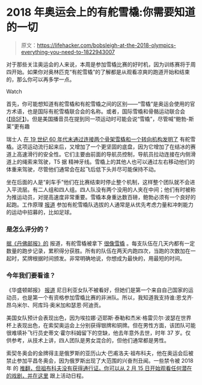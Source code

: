 # 2018 年奥运会上的有舵雪橇:你需要知道的一切

> 原文：<https://lifehacker.com/bobsleigh-at-the-2018-olympics-everything-you-need-to-1822943007>

对于那些关注奥运会的人来说，本周是参加雪橇比赛的好时机，因为训练赛将于周四开始。如果你对奥林匹克“有舵雪橇”的了解都是从观看凉爽的跑道开始和结束的，那么你可以再多学一点。

Watch

首先，你可能想知道有舵雪橇和有舵雪橇之间的区别——“雪橇”是奥运会使用的官方术语，也是国际有舵雪橇联合会的名称。或者，国际雪橇和骨骼运动联合会([【IBSF】](http://www.ibsf.org/en/))。但是美国播音员在提到同一项运动时可能会说“雪橇”，尽管喊“鲍勃-斯莱”更有趣

瑞士人 [在 19 世纪 60 年代末通过连接两个骨架雪橇和一个转向机构发明了](https://www.olympic.org/bobsleigh) 有舵雪橇。这项运动流行起来后，又增加了一个更坚固的底盘，因为它增加了在结冰的赛道上高速滑行的安全性。它们主要由前面的导航员控制，导航员拉动连接在内侧滑道上的绳索来驾驶，T5 据 精神牙线。雪橇上的其他人也可以通过左右移动他们的体重来驾驶，尽管他们通常会在起飞后低下头并尽可能保持不动。

坐在后面的人是“刹车手”他们在比赛结束时停止整个机制，这样整个团队就不会进入平流层。有二人组和四人组。四人队没有两个没用的人夹在中间；他们有时被称为推运动员，对提高速度非常重要。雪橇本身重达数百磅，鲍勃必须有一个良好的起跑。工作原理 [报道](https://adventure.howstuffworks.com/outdoor-activities/snow-sports/bobsled1.htm) 参加有舵雪橇队选拔的人通常是从优先考虑力量和冲刺能力的运动中招募的，比如足球。

### 是怎么评分的？

[据《丹佛邮报》的](https://www.denverpost.com/2010/02/20/bobsled-101-how-its-scored/) 报道，有舵雪橇被拿下 [很像雪橇](https://lifehacker.com/luge-at-the-2018-olympics-everything-you-need-to-know-1822940656#_ga=2.65434222.113803069.1518407514-1942403771.1516284895) 。每支队伍在几天内都有一定数量的跑步记录，累积得分获胜。所有的队伍在两天内跑四次，当跑的次数加在一起时，奖牌根据时间颁发。非常明确地说，你想成为最快的，用最短的时间。

### 今年我们要看谁？

《华盛顿邮报》 [报道](https://www.washingtonpost.com/news/sports/wp/2018/02/06/auto-draft/?utm_term=.56df7195413c) 尼日利亚女队不被看好，但她们是第一个来自自己国家的运动员，也是第一个有资格参加雪橇比赛的非洲队。所以，我知道我支持谁:恩戈齐·昂乌米尔、阿库玛·奥米加和瑟恩·阿迪贡。

美国女队预计会表现出色，因为埃拉娜·迈耶斯·泰勒和杰米·格雷贝尔·波瑟在世界杯上表现出色，在索契奥运会上分别获得银牌和铜牌。但在男性方面，该团队可能很难填补飞行员史蒂文·霍尔科姆留下的空缺，他去年意外去世，时年 37 岁。仅供参考，从技术上讲，四人团队是男女混合的，但他们通常都是男性。

索契冬奥会的金牌得主是俄罗斯的亚历山大·巴甫洛夫·祖布科夫，他在奥运会后被禁止参加平昌冬奥会，因为俄罗斯出现了大范围的兴奋剂丑闻。一些禁令被 2018 年 的 [推翻，但祖布科夫没有获得通行证。你可以从 2 月 15 日开始观看任何潜在的戏剧，并在这里](https://deadspin.com/28-russian-athletes-get-their-olympic-doping-bans-overt-1822631005) 跟上活动日程。